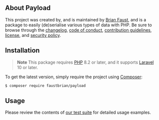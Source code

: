 ## About Payload

This project was created by, and is maintained by [Brian Faust](https://github.com/faustbrian), and is a package to easily (de)serialise various types of data with PHP. Be sure to browse through the [changelog](CHANGELOG.md), [code of conduct](.github/CODE_OF_CONDUCT.md), [contribution guidelines](.github/CONTRIBUTING.md), [license](LICENSE), and [security policy](.github/SECURITY.md).

## Installation

> **Note**
> This package requires [PHP](https://www.php.net/) 8.2 or later, and it supports [Laravel](https://laravel.com/) 10 or later.

To get the latest version, simply require the project using [Composer](https://getcomposer.org/):

```bash
$ composer require faustbrian/payload
```

## Usage

Please review the contents of [our test suite](/tests) for detailed usage examples.
